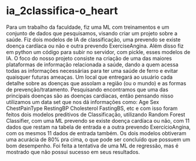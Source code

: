 # ia_2classifica-o_heart
Para um trabalho da faculdade, fiz uma ML com treinamentos e um conjunto de dados que pesquisamos, visando criar um projeto sobre a saúde. Fiz dois modelos de IA de classificação, uma prevendo se existe doença cardíaca ou não e outra prevendo ExerciseAngina. Além disso fiz em python um código para subir no servidor, com pickle, esses modelos de IA.
O foco do nosso projeto consiste na criação de uma das maiores plataformas de informação relacionada a saúde, dando a quem acessa todas as informações necessárias 
para ter uma saúde de ferro e evitar quaisquer futuras ameaças.
Um local que entregará ao usuário cada detalhe sobre as doenças que assolam a região (ou o mundo) e as formas de prevenção/tratamento. 
Pesquisando encontramos que uma das principais doenças são as doenças cardíacas, então pensando nisso utilizamos um data set que nos dá informações como: 
Age Sex	ChestPainType	RestingBP	Cholesterol	FastingBS, etc e com isso foram feitos dois modelos preditivos de Classificação, utilizando 
Random Forest Classifier, com uma ML prevendo se existe doença cardíaca ou não, com 11 dados que restam na tabela de entrada e a outra prevendo ExercícioAngina, 
com os mesmos 11 dados de entrada também. Os dois modelos obtiveram uma acurácia de 80% pra cima, o que pode ser concluído que possuem um bom desempenho.
Foi feita a tentativa de uma ML de regressão, mas é mostrado que não possui sucesso em seus resultados. 
